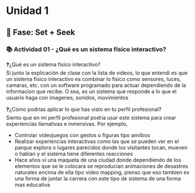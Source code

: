 # Unidad 1

## 🔎 Fase: Set + Seek

### 📚 Actividad 01 - ¿Qué es un sistema físico interactivo?
❓¿Qué es un sistema físico interactivo?   
Si junto la explicación de clase con la lista de videos, lo que entendi es que un sistema fisico interactivo es combinar lo fisico como sensores, luces, camaras, etc. con un software programado para actuar dependiendo de la informacion que recibe. O sea, es un sistema que responde a lo que el usuario haga con imagenes, sonidos, movimientos

❓¿Cómo podrías aplicar lo que has visto en tu perfil profesional?   
Siento que en mi perfil profesional podria usar este sistema para crear experiencias llamativas e inmersivas. Por ejemplo,   
+ Controlar videojuegos con gestos o figuras tipo amiibos
+ Realizar experiencias interactivas como las que se pueden ver en el parque explora o lugares parecidos donde los visitantes tocan, mueven o hablan y el sistema tiene diferentes reacciones
+ Hace años vi una maqueta de una ciudad donde dependiendo de los elementos que se le colocara se reproducian animaciones de desastres naturales encima de ella tipo video mapping, pienso que eso tambien es una forma de juntar la carrera con este tipo de sistema de una forma mas educativa
